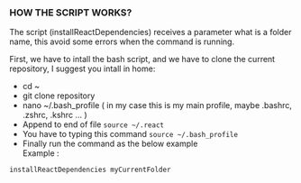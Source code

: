 

### HOW THE SCRIPT WORKS? 

The script (installReactDependencies) receives a parameter what is a folder name, this avoid some errors when the command is running.

First, we have to intall the bash script, and we have to clone the current repository, I suggest you intall in home:

* cd ~
* git clone repository  
* nano ~/.bash_profile ( in my case this is my main profile, maybe .bashrc, .zshrc, .kshrc ... )  
* Append to end of file `source ~/.react`  
* You have to typing this command `source ~/.bash_profile`   
* Finally run the command as the below example  
Example :  

```
installReactDependencies myCurrentFolder
``` 